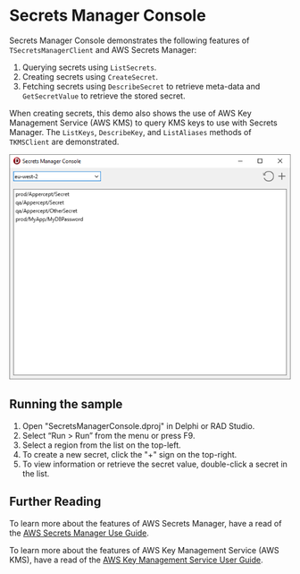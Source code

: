 ﻿# Secrets Manager Console
Secrets Manager Console demonstrates the following features of
`TSecretsManagerClient` and AWS Secrets Manager:
1. Querying secrets using `ListSecrets`.
2. Creating secrets using `CreateSecret`.
3. Fetching secrets using `DescribeSecret` to retrieve meta-data and
    `GetSecretValue` to retrieve the stored secret.

When creating secrets, this demo also shows the use of AWS Key Management
Service (AWS KMS) to query KMS keys to use with Secrets Manager. The `ListKeys`,
`DescribeKey`, and `ListAliases` methods of `TKMSClient` are demonstrated.

![Secrets Manager Console demo running on Windows](Screenshot.png)
## Running the sample
1. Open "SecretsManagerConsole.dproj" in Delphi or RAD Studio.
2. Select “Run \> Run” from the menu or press F9.
3. Select a region from the list on the top-left.
4. To create a new secret, click the "+" sign on the top-right.
5. To view information or retrieve the secret value, double-click a secret in
    the list.

## Further Reading
To learn more about the features of AWS Secrets Manager, have a read of the
[AWS Secrets Manager Use Guide](https://docs.aws.amazon.com/secretsmanager/latest/userguide/index.html).

To learn more about the features of AWS Key Management Service (AWS KMS), have a
read of the
[AWS Key Management Service User Guide](https://docs.aws.amazon.com/kms/latest/developerguide/index.html).
